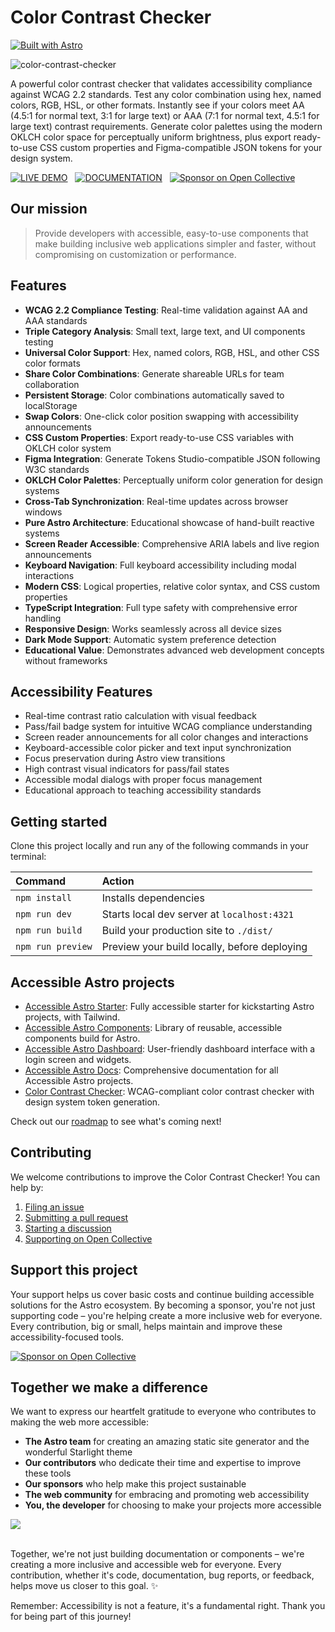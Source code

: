 # Color Contrast Checker

[![Built with Astro](https://astro.badg.es/v2/built-with-astro/small.svg)](https://astro.build)

![color-contrast-checker](https://github.com/user-attachments/assets/a25c18ba-4fb9-43c0-873d-2cc0ff3b8222)

A powerful color contrast checker that validates accessibility compliance against WCAG 2.2 standards. Test any color combination using hex, named colors, RGB, HSL, or other formats. Instantly see if your colors meet AA (4.5:1 for normal text, 3:1 for large text) or AAA (7:1 for normal text, 4.5:1 for large text) contrast requirements. Generate color palettes using the modern OKLCH color space for perceptually uniform brightness, plus export ready-to-use CSS custom properties and Figma-compatible JSON tokens for your design system.

[![LIVE DEMO](https://img.shields.io/badge/LIVE_DEMO-4ECCA3?style=for-the-badge&logo=astro&logoColor=black)](https://color-contrast.incluud.dev/) &nbsp;
[![DOCUMENTATION](https://img.shields.io/badge/DOCUMENTATION-A682FF?style=for-the-badge&logo=astro&logoColor=black)](https://accessible-astro.incluud.dev/) &nbsp;
[![Sponsor on Open Collective](https://img.shields.io/badge/Open%20Collective-7FADF2?style=for-the-badge&logo=opencollective&logoColor=white)](https://opencollective.com/incluud) &nbsp;

## Our mission

> Provide developers with accessible, easy-to-use components that make building inclusive web applications simpler and faster, without compromising on customization or performance.

## Features

- **WCAG 2.2 Compliance Testing**: Real-time validation against AA and AAA standards
- **Triple Category Analysis**: Small text, large text, and UI components testing
- **Universal Color Support**: Hex, named colors, RGB, HSL, and other CSS color formats
- **Share Color Combinations**: Generate shareable URLs for team collaboration
- **Persistent Storage**: Color combinations automatically saved to localStorage
- **Swap Colors**: One-click color position swapping with accessibility announcements
- **CSS Custom Properties**: Export ready-to-use CSS variables with OKLCH color system
- **Figma Integration**: Generate Tokens Studio-compatible JSON following W3C standards
- **OKLCH Color Palettes**: Perceptually uniform color generation for design systems
- **Cross-Tab Synchronization**: Real-time updates across browser windows
- **Pure Astro Architecture**: Educational showcase of hand-built reactive systems
- **Screen Reader Accessible**: Comprehensive ARIA labels and live region announcements
- **Keyboard Navigation**: Full keyboard accessibility including modal interactions
- **Modern CSS**: Logical properties, relative color syntax, and CSS custom properties
- **TypeScript Integration**: Full type safety with comprehensive error handling
- **Responsive Design**: Works seamlessly across all device sizes
- **Dark Mode Support**: Automatic system preference detection
- **Educational Value**: Demonstrates advanced web development concepts without frameworks

## Accessibility Features

- Real-time contrast ratio calculation with visual feedback
- Pass/fail badge system for intuitive WCAG compliance understanding
- Screen reader announcements for all color changes and interactions
- Keyboard-accessible color picker and text input synchronization
- Focus preservation during Astro view transitions
- High contrast visual indicators for pass/fail states
- Accessible modal dialogs with proper focus management
- Educational approach to teaching accessibility standards

## Getting started

Clone this project locally and run any of the following commands in your terminal:

| Command           | Action                                       |
| :---------------- | :------------------------------------------- |
| `npm install`     | Installs dependencies                        |
| `npm run dev`     | Starts local dev server at `localhost:4321`  |
| `npm run build`   | Build your production site to `./dist/`      |
| `npm run preview` | Preview your build locally, before deploying |

## Accessible Astro projects

- [Accessible Astro Starter](https://github.com/incluud/accessible-astro-starter): Fully accessible starter for kickstarting Astro projects, with Tailwind.
- [Accessible Astro Components](https://github.com/incluud/accessible-astro-components/): Library of reusable, accessible components build for Astro.
- [Accessible Astro Dashboard](https://github.com/incluud/accessible-astro-dashboard/): User-friendly dashboard interface with a login screen and widgets.
- [Accessible Astro Docs](https://github.com/incluud/accessible-astro-docs): Comprehensive documentation for all Accessible Astro projects.
- [Color Contrast Checker](https://github.com/incluud/color-contrast-checker): WCAG-compliant color contrast checker with design system token generation.

Check out our [roadmap](https://github.com/orgs/incluud/projects/4/views/1) to see what's coming next!

## Contributing

We welcome contributions to improve the Color Contrast Checker! You can help by:

1. [Filing an issue](https://github.com/incluud/color-contrast-checker/issues)
2. [Submitting a pull request](https://github.com/incluud/color-contrast-checker/pulls)
3. [Starting a discussion](https://github.com/incluud/color-contrast-checker/discussions)
4. [Supporting on Open Collective](https://opencollective.com/incluud)

## Support this project

Your support helps us cover basic costs and continue building accessible solutions for the Astro ecosystem. By becoming a sponsor, you're not just supporting code – you're helping create a more inclusive web for everyone. Every contribution, big or small, helps maintain and improve these accessibility-focused tools.

[![Sponsor on Open Collective](https://img.shields.io/badge/Open%20Collective-7FADF2?style=for-the-badge&logo=opencollective&logoColor=white)](https://opencollective.com/incluud)

## Together we make a difference

We want to express our heartfelt gratitude to everyone who contributes to making the web more accessible:

- **The Astro team** for creating an amazing static site generator and the wonderful Starlight theme
- **Our contributors** who dedicate their time and expertise to improve these tools
- **Our sponsors** who help make this project sustainable
- **The web community** for embracing and promoting web accessibility
- **You, the developer** for choosing to make your projects more accessible

<a href="https://github.com/incluud/color-contrast-checker/graphs/contributors">
  <img src="https://contrib.rocks/image?repo=incluud/color-contrast-checker" />
</a><br /><br />

Together, we're not just building documentation or components – we're creating a more inclusive and accessible web for everyone. Every contribution, whether it's code, documentation, bug reports, or feedback, helps move us closer to this goal. ✨

Remember: Accessibility is not a feature, it's a fundamental right. Thank you for being part of this journey!
